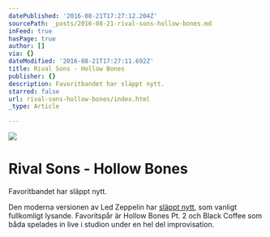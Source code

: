 ```yaml
---
datePublished: '2016-08-21T17:27:12.204Z'
sourcePath: _posts/2016-08-21-rival-sons-hollow-bones.md
inFeed: true
hasPage: true
author: []
via: {}
dateModified: '2016-08-21T17:27:11.692Z'
title: Rival Sons - Hollow Bones
publisher: {}
description: Favoritbandet har släppt nytt.
starred: false
url: rival-sons-hollow-bones/index.html
_type: Article

---
```

![](https://the-grid-user-content.s3-us-west-2.amazonaws.com/02ac0337-832a-433c-9c0d-a5e715f08b2c.jpg)

# Rival Sons - Hollow Bones

Favoritbandet har släppt nytt.

Den moderna versionen av Led Zeppelin har [släppt nytt][0], som vanligt fullkomligt lysande. Favoritspår är Hollow Bones Pt. 2 och Black Coffee som båda spelades in live i studion under en hel del improvisation.

[0]: https://open.spotify.com/album/7hKJMKE01FvUJEVxY8bBOT